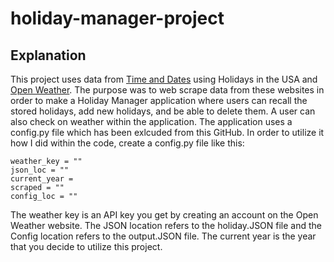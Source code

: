# holiday-manager-project
## Explanation
This project uses data from [Time and Dates](https://www.timeanddate.com/holidays/us/) using Holidays in the USA and [Open Weather](https://openweathermap.org/api).
The purpose was to web scrape data from these websites in order to make a Holiday Manager application where users can recall the stored holidays, add new holidays, and be able to delete them.  A user can also check on weather within the application.
The application uses a config.py file which has been exlcuded from this GitHub.
In order to utilize it how I did within the code, create a config.py file like this:
```
weather_key = ""
json_loc = ""
current_year = 
scraped = ""
config_loc = ""
```
The weather key is an API key you get by creating an account on the Open Weather website.
The JSON location refers to the holiday.JSON file and the Config location refers to the output.JSON file.
The current year is the year that you decide to utilize this project.
